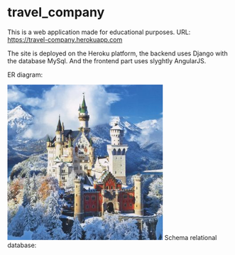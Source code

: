 # travel_company

This is a web application made for educational purposes. URL: https://travel-company.herokuapp.com

The site is deployed on the Heroku platform, the backend uses Django with the database MySql.
And the frontend part uses slyghtly AngularJS.

ER diagram:  

![alt text](kursachback/static/toursimage/image_tour/1.jpg)
Schema relational database:
